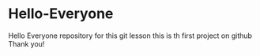 # Hello-Everyone
Hello Everyone repository for this git lesson
this is th first project on github
Thank you!
